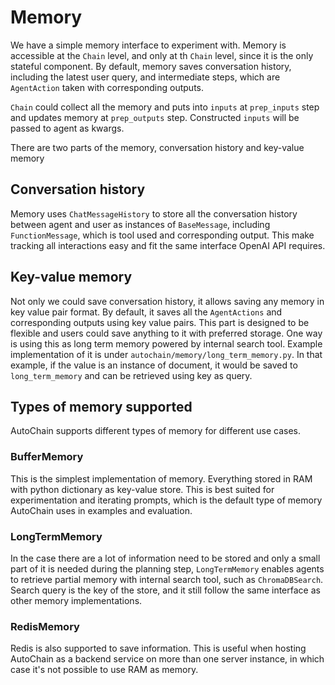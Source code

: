 # Memory

We have a simple memory interface to experiment with. Memory is accessible at the `Chain` level,
and only at th `Chain` level, since it is the only stateful component. By default, memory saves
conversation history, including the latest user query, and intermediate
steps, which are `AgentAction` taken with corresponding outputs.

`Chain` could collect all the memory and puts into `inputs` at `prep_inputs` step and updates
memory at `prep_outputs` step. Constructed `inputs` will be passed to agent as kwargs.

There are two parts of the memory, conversation history and key-value memory

## Conversation history

Memory uses `ChatMessageHistory` to store all the conversation history between agent and user
as instances of `BaseMessage`, including `FunctionMessage`, which is tool used and
corresponding output. This make tracking all interactions easy and fit the same
interface OpenAI API requires.

## Key-value memory

Not only we could save conversation history, it allows saving any memory in key value pair
format. By default, it saves all the `AgentActions` and corresponding outputs using key value
pairs. This part is designed to be flexible and users could save anything to it with preferred
storage. One way is using this as long term memory powered by internal search tool. Example
implementation of it is under `autochain/memory/long_term_memory.py`. In that example, if the
value is an instance of document, it would be saved to `long_term_memory` and can be retrieved
using key as query.

## Types of memory supported

AutoChain supports different types of memory for different use cases.

### BufferMemory

This is the simplest implementation of memory. Everything stored in RAM with python dictionary
as key-value store. This is best suited for experimentation and iterating prompts, which is the
default type of memory AutoChain uses in examples and evaluation.

### LongTermMemory

In the case there are a lot of information need to be stored and only a small part of it is
needed during the planning step, `LongTermMemory` enables agents to retrieve partial memory
with internal search tool, such as `ChromaDBSearch`. Search query is the key of the store, and
it still follow the same interface as other memory implementations.

### RedisMemory

Redis is also supported to save information. This is useful when hosting AutoChain as a backend
service on more than one server instance, in which case it's not possible to use RAM as memory.
